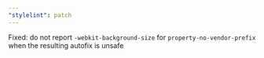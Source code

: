 ```yaml
---
"stylelint": patch
---
```


Fixed: do not report `-webkit-background-size` for `property-no-vendor-prefix` when the resulting autofix is unsafe
